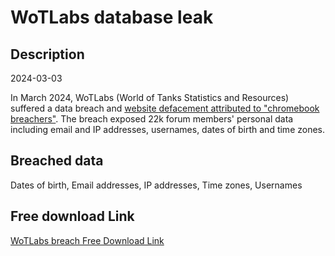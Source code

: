 # WoTLabs database leak

## Description

2024-03-03

In March 2024, WoTLabs (World of Tanks Statistics and Resources) suffered a data breach and <a href="https://web.archive.org/web/20240303062156/http://forum.wotlabs.net/" target="_blank" rel="noopener">website defacement attributed to &quot;chromebook breachers&quot;</a>. The breach exposed 22k forum members' personal data including email and IP addresses, usernames, dates of birth and time zones.

## Breached data

Dates of birth, Email addresses, IP addresses, Time zones, Usernames

## Free download Link

[WoTLabs breach Free Download Link](https://link-to.net/1229997/849.7306909518726/dynamic/?r=aHR0cHM6Ly93d3cubWVkaWFmaXJlLmNvbS92aWV3L3lXVTVSTUFGaDJoQ00wZi93b3RsYWJzLm5ldC9maWxl)